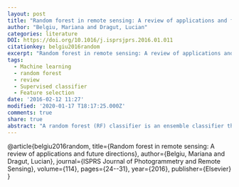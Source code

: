 ```yaml
---
layout: post
title: "Random forest in remote sensing: A review of applications and future directions"
author: "Belgiu, Mariana and Dragut, Lucian"
categories: literature
DOI: https://doi.org/10.1016/j.isprsjprs.2016.01.011
citationkey: belgiu2016random
excerpt: "Random forest in remote sensing: A review of applications and future directions"
tags:
  - Machine learning
  - random forest
  - review
  - Supervised classifier
  - Feature selection    
date: '2016-02-12 11:27'
modified: '2020-01-17 T18:17:25.000Z'
comments: true
share: true
abstract: "A random forest (RF) classifier is an ensemble classifier that produces multiple decision trees, using a randomly selected subset of training samples and variables. This classifier has become popular within the remote sensing community due to the accuracy of its classifications. The overall objective of this work was to review the utilization of RF classifier in remote sensing. This review has revealed that RF classifier can successfully handle high data dimensionality and multicolinearity, being both fast and insensitive to overfitting. It is, however, sensitive to the sampling design. The variable importance (VI) measurement provided by the RF classifier has been extensively exploited in different scenarios, for example to reduce the number of dimensions of hyperspectral data, to identify the most relevant multisource remote sensing and geographic data, and to select the most suitable season to classify particular target classes. Further investigations are required into less commonly exploited uses of this classifier, such as for sample proximity analysis to detect and remove outliers in the training samples."
---
```


@article{belgiu2016random,
  title={Random forest in remote sensing: A review of applications and future directions},
  author={Belgiu, Mariana and Dragut, Lucian},
  journal={ISPRS Journal of Photogrammetry and Remote Sensing},
  volume={114},
  pages={24--31},
  year={2016},
  publisher={Elsevier}
}
